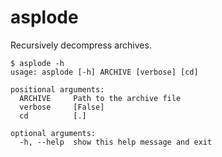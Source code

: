 # asplode

Recursively decompress archives.

```
$ asplode -h
usage: asplode [-h] ARCHIVE [verbose] [cd]

positional arguments:
  ARCHIVE     Path to the archive file
  verbose     [False]
  cd          [.]

optional arguments:
  -h, --help  show this help message and exit
```

